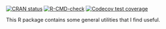 
<!-- badges: start -->
[![CRAN status](https://www.r-pkg.org/badges/version/oeli)](https://CRAN.R-project.org/package=oeli)
[![R-CMD-check](https://github.com/loelschlaeger/oeli/actions/workflows/R-CMD-check.yaml/badge.svg)](https://github.com/loelschlaeger/oeli/actions/workflows/R-CMD-check.yaml)
[![Codecov test coverage](https://codecov.io/gh/loelschlaeger/oeli/branch/master/graph/badge.svg)](https://app.codecov.io/gh/loelschlaeger/oeli?branch=master)
<!-- badges: end -->

This R package contains some general utilities that I find useful.


